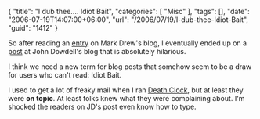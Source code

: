 {
	"title": "I dub thee.... Idiot Bait",
	"categories": [
		"Misc"
	],
	"tags": [],
	"date": "2006-07-19T14:07:00+06:00",
	"url": "/2006/07/19/I-dub-thee-Idiot-Bait",
	"guid": "1412"
}

So after reading an <a href="http://www.markdrew.co.uk/blog/index.cfm/2006/7/19/Strange-but-true">entry</a> on Mark Drew's blog, I eventually ended up on a <a href="http://weblogs.macromedia.com/jd/archives/2003/01/instantet_the_e.cfm">post</a> at John Dowdell's blog that is absolutely hilarious. 

I think we need a new term for blog posts that somehow seem to be a draw for users who can't read: Idiot Bait. 

I used to get a lot of freaky mail when I ran <a href="http://www.deathclock.com">Death Clock</a>, but at least they were <b>on topic</b>. At least folks knew what they were complaining about. I'm shocked the readers on JD's post even know how to type.
